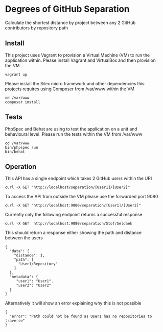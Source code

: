 # Degrees of GitHub Separation

Calculate the shortest distance by project between any 2 GitHub contributors by repository path

## Install

This project uses Vagrant to provision a Virtual Machine (VM) to run the application within. Please install Vagrant and VirtualBox and then provision the VM

    vagrant up

Please install the Silex micro framework and other dependencies this projects requires using Composer from /var/www within the VM

    cd /var/www
    composer install
    
## Tests

PhpSpec and Behat are using to test the application on a unit and behavioural level. Please run the tests within the VM from /var/www

    cd /var/www
    bin/phpspec run
    bin/behat

## Operation

This API has a single endpoint which takes 2 GitHub users within the URI

    curl -X GET "http://localhost/separation/[User1]/[User2]"
    
To access the API from outside the VM please use the forwarded port 9080

    curl -X GET "http://localhost:9080/separation/[User1]/[User2]"
    
Currently only the following endpoint returns a successful response

    curl -X GET  http://localhost:9080/separation/Stof/Seldaek
    
This should return a response either showing the path and distance between the users

    {
      "data": {
        "distance": 1,
        "path": [
          "User1/Repository"
        ]
      },
      "metadata": {
         "user1": "User1",
         "user2": "User2"
      }
    }
    
Alternatively it will show an error explaining why this is not possible
    
    {
      "error": "Path could not be found as User1 has no repositories to traverse"
    }